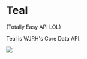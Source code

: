 Teal
====
(Totally Easy API LOL)

Teal is WJRH's Core Data API.

![](http://www.color-hex.com/palettes/309.png)
